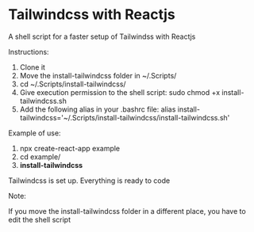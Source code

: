 # Tailwindcss with Reactjs 
A shell script for a faster setup of Tailwindss with Reactjs

Instructions:

1. Clone it
2. Move the install-tailwindcss folder in ~/.Scripts/
3. cd ~/.Scripts/install-tailwindcss/
4. Give execution permission to the shell script:
	sudo chmod +x install-tailwindcss.sh
5. Add the following alias in your .bashrc file:
	alias install-tailwindcss='~/.Scripts/install-tailwindcss/install-tailwindcss.sh'

Example of use:

1. npx create-react-app example
2. cd example/
3. **install-tailwindcss**

Tailwindcss is set up. Everything is ready to code

Note:

If you move the install-tailwindcss folder in a different place, you have to edit the shell script
